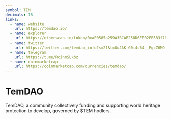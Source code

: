 ```yaml
---
symbol: TEM
decimals: 18
links:
  - name: website
    url: https://temdao.io/
  - name: explorer
    url: https://etherscan.io/token/0xaE0585a259A3BCAB258D6EE02FB583f7B33C2a12
  - name: twitter
    url: https://twitter.com/temdao_info?s=21&t=OuJAK-G0i4s64-_FgcZ6MQ
  - name: telegram
    url: https://t.me/RcinmSLkbz
  - name: coinmarketcap
    url: https://coinmarketcap.com/currencies/temdao/
---
```


# TemDAO

TemDAO, a community collectively funding and supporting world heritage protection to develop, governed by $TEM hodlers.
